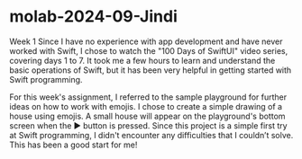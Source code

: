 # molab-2024-09-Jindi

Week 1
Since I have no experience with app development and have never worked with Swift, I chose to watch the "100 Days of SwiftUI" video series, covering days 1 to 7. It took me a few hours to learn and understand the basic operations of Swift, but it has been very helpful in getting started with Swift programming.

For this week's assignment, I referred to the sample playground for further ideas on how to work with emojis. I chose to create a simple drawing of a house using emojis. A small house will appear on the playground's bottom screen when the ▶️ button is pressed. Since this project is a simple first try at Swift programming, I didn't encounter any difficulties that I couldn’t solve. This has been a good start for me!

